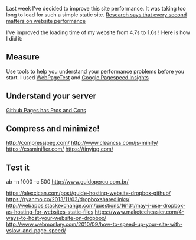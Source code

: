 Last week I've decided to improve this site performance. It was taking too long to load for such a simple static site. [Research says that every second matters on website performance](https://blog.kissmetrics.com/loading-time/)

I've improved the loading time of my website from 4.7s to 1.6s ! Here is how I did it:

## Measure

Use tools to help you understand your performance problems before you start. I used [WebPageTest](http://www.webpagetest.org/) and [Google Pagespeed Insights](https://developers.google.com/speed/pagespeed/insights)

## Understand your server

[Github Pages has Pros and Cons](http://www.kevinsweet.com/pros-cons-github-pages/)

## Compress and minimize!

http://compressjpeg.com/
http://www.cleancss.com/js-minify/
https://cssminifier.com/
https://tinyjpg.com/

## Test it

ab -n 1000 -c 500 http://www.guidopercu.com.br/

https://alexcican.com/post/guide-hosting-website-dropbox-github/
https://ryanmo.co/2013/11/03/dropboxsharedlinks/
http://webapps.stackexchange.com/questions/16131/may-i-use-dropbox-as-hosting-for-websites-static-files
https://www.maketecheasier.com/4-ways-to-host-your-website-on-dropbox/
http://www.webmonkey.com/2010/09/how-to-speed-up-your-site-with-yslow-and-page-speed/

